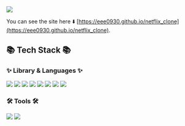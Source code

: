 <img src="https://capsule-render.vercel.app/api?type=waving&color=auto&height=200&section=header&text=Netflix+Clone&fontSize=90" />


You can see the site here ⬇️
[https://eee0930.github.io/netflix_clone](https://eee0930.github.io/netflix_clone).


## 📚 Tech Stack 📚
### ✨ Library & Languages ✨
<div>
<img src="https://img.shields.io/badge/TypeScript-61DAFB?style=flat&logo=typescript&logoColor=white"/>
<img src="https://img.shields.io/badge/React-61DAFB?style=flat&logo=React&logoColor=white"/>
<img src="https://img.shields.io/badge/Styled Components-DB7093?style=flat&logo=styledcomponents&logoColor=white"/>
<img src="https://img.shields.io/badge/Recoil-018EF5?style=flat&logo=redux&logoColor=white"/>
<img src="https://img.shields.io/badge/React Query-FF4154?style=flat&logo=reactquery&logoColor=white"/>
<img src="https://img.shields.io/badge/React Router-CA4245?style=flat&logo=reactrouter&logoColor=white"/>
<img src="https://img.shields.io/badge/React Hook Form-EC5990?style=flat&logo=reacthookform&logoColor=white"/>
<img src="https://img.shields.io/badge/Framer Motion-0055FF?style=flat&logo=framer&logoColor=white"/>
</div>

### 🛠️ Tools 🛠️
<div>
<img src="https://img.shields.io/badge/Visual Studio Code-007ACC?style=flat&logo=visualstudiocode&logoColor=white"/>
<img src="https://img.shields.io/badge/GitHub-181717?style=flat&logo=github&logoColor=white"/>
</div>